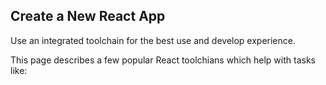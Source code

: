 ## Create a New React App

Use an integrated toolchain for the best use and develop experience.

This page describes a few popular React toolchians which help with tasks like:

